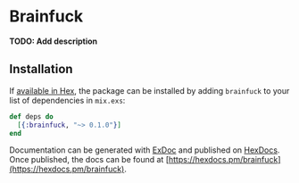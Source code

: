 # Brainfuck

**TODO: Add description**

## Installation

If [available in Hex](https://hex.pm/docs/publish), the package can be installed
by adding `brainfuck` to your list of dependencies in `mix.exs`:

```elixir
def deps do
  [{:brainfuck, "~> 0.1.0"}]
end
```

Documentation can be generated with [ExDoc](https://github.com/elixir-lang/ex_doc)
and published on [HexDocs](https://hexdocs.pm). Once published, the docs can
be found at [https://hexdocs.pm/brainfuck](https://hexdocs.pm/brainfuck).

